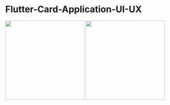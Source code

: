 # Flutter-Card-Application-UI-UX
<img src="https://user-images.githubusercontent.com/43846785/184095478-98c153cf-d8e3-4613-8490-6e350ae56790.png" width="250">
<img src="https://user-images.githubusercontent.com/43846785/184095504-4f987710-6079-4cfb-985f-80a257e323ea.png" width="250">


